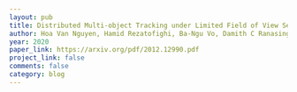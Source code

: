 ```yaml
---
layout: pub
title: Distributed Multi-object Tracking under Limited Field of View Sensors
author: Hoa Van Nguyen, Hamid Rezatofighi, Ba-Ngu Vo, Damith C Ranasinghe
year: 2020
paper_link: https://arxiv.org/pdf/2012.12990.pdf
project_link: false
comments: false
category: blog
---
```

